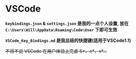 # VSCode

**`keybindings.json` & `settings.json` 是我的一点个人设置, 放在 `C:\Users\Will\AppData\Roaming\Code\User` 下即可生效**

**`VSCode_Key_Bindings.md` 是我总结的快捷键(适用于VSCode1.1)**

~~不得不说 VSCode 在用户体验上完虐 S\*、e\*、v\*...~~
